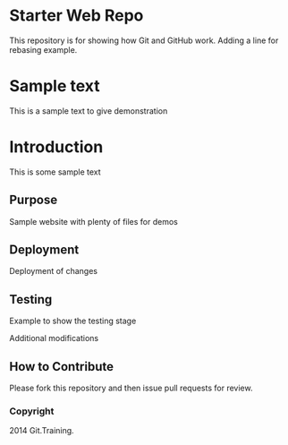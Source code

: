 # Starter Web Repo

This repository is for showing how Git and GitHub work.
Adding a line for rebasing example.

# Sample text

This is a sample text to give demonstration

# Introduction

This is some sample text

## Purpose

Sample website with plenty of files for demos

## Deployment

Deployment of changes

## Testing

Example to show the testing stage

Additional modifications

## How to Contribute

Please fork this repository and then issue pull requests for review.

### Copyright

2014 Git.Training.